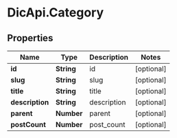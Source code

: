 # DicApi.Category

## Properties
Name | Type | Description | Notes
------------ | ------------- | ------------- | -------------
**id** | **String** | id | [optional] 
**slug** | **String** | slug | [optional] 
**title** | **String** | title | [optional] 
**description** | **String** | description | [optional] 
**parent** | **Number** | parent | [optional] 
**postCount** | **Number** | post_count | [optional] 



